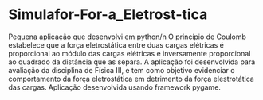 # Simulafor-For-a_Eletrost-tica
Pequena aplicação que desenvolvi em python/n
O princípio de Coulomb estabelece que a força eletrostática entre duas cargas elétricas é proporcional ao módulo das cargas elétricas e inversamente proporcional ao quadrado da distância que as separa.
A aplicação foi desenvolvida para avaliação da disciplina de Física III, e tem como objetivo evidenciar o comportamento da força eletrostática em detrimento da força elestrotática das cargas.
Aplicação desenvolvida usando framework pygame.
